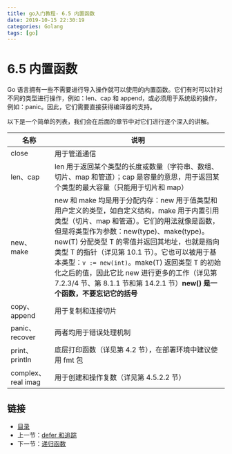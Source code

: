 ```yaml
---
title: go入门教程- 6.5 内置函数   
date: 2019-10-15 22:30:19   
categories: Golang   
tags: [go]   
---
```

# 6.5 内置函数

Go 语言拥有一些不需要进行导入操作就可以使用的内置函数。它们有时可以针对不同的类型进行操作，例如：len、cap 和 append，或必须用于系统级的操作，例如：panic。因此，它们需要直接获得编译器的支持。

以下是一个简单的列表，我们会在后面的章节中对它们进行逐个深入的讲解。

|名称|说明|
|---|---|
|close|用于管道通信|
|len、cap|len 用于返回某个类型的长度或数量（字符串、数组、切片、map 和管道）；cap 是容量的意思，用于返回某个类型的最大容量（只能用于切片和 map）|
|new、make|new 和 make 均是用于分配内存：new 用于值类型和用户定义的类型，如自定义结构，make 用于内置引用类型（切片、map 和管道）。它们的用法就像是函数，但是将类型作为参数：new(type)、make(type)。new(T) 分配类型 T 的零值并返回其地址，也就是指向类型 T 的指针（详见第 10.1 节）。它也可以被用于基本类型：`v := new(int)`。make(T) 返回类型 T 的初始化之后的值，因此它比 new 进行更多的工作（详见第 7.2.3/4 节、第 8.1.1 节和第 14.2.1 节）**new() 是一个函数，不要忘记它的括号**|
|copy、append|用于复制和连接切片|
|panic、recover|两者均用于错误处理机制|
|print、println|底层打印函数（详见第 4.2 节），在部署环境中建议使用 fmt 包|
|complex、real imag|用于创建和操作复数（详见第 4.5.2.2 节）|

## 链接

- [目录](https://blog.zshipu.com/go%E5%85%A5%E9%97%A8%E6%95%99%E7%A8%8B/index.html)
- 上一节：[defer 和追踪](file://06.4.md)
- 下一节：[递归函数](file://06.6.md)
